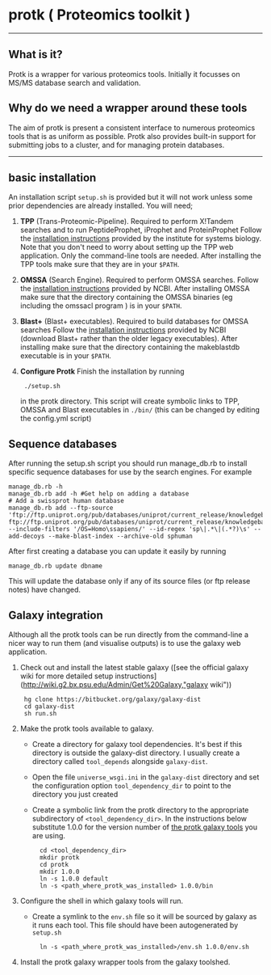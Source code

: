  # protk ( Proteomics toolkit )


***
## What is it?

Protk is a wrapper for various proteomics tools. Initially it focusses on MS/MS database search and validation.

## Why do we need a wrapper around these tools

The aim of protk is present a consistent interface to numerous proteomics tools that is as uniform as possible. Protk also provides built-in support for submitting jobs to a cluster, and for managing protein databases. 

***



## basic installation
An installation script `setup.sh` is provided but it will not work unless some prior dependencies are already installed. You will need;


1. __TPP__ (Trans-Proteomic-Pipeline). Required to perform X!Tandem searches and to run PeptideProphet, iProphet and ProteinProphet
    Follow the [installation instructions](http://tools.proteomecenter.org/wiki/index.php?title=Software:TPP "tpp install instructions") provided by the institute for systems biology. Note that you don't need to worry about setting up the TPP web application.  Only the command-line tools are needed.  After installing the TPP tools make sure that they are in your `$PATH`.

2. __OMSSA__ (Search Engine). Required to perform OMSSA searches.
    Follow the [installation instructions](http://pubchem.ncbi.nlm.nih.gov/omssa/download.htm "omssa instructions") provided by NCBI.  After installing OMSSA make sure that the directory containing the OMSSA binaries (eg including the omssacl program ) is in your `$PATH`.

3. __Blast+__ (Blast+ executables). Required to build databases for OMSSA searches
    Follow the [installation instructions](http://blast.ncbi.nlm.nih.gov/Blast.cgi?CMD=Web&PAGE_TYPE=BlastDocs&DOC_TYPE=Download "blast install instructions") provided by NCBI (download Blast+ rather than the older legacy executables). After installing make sure that the directory containing the makeblastdb executable is in your `$PATH`.

4. __Configure Protk__ Finish the installation by running

        ./setup.sh 

    in the protk directory. This script will create symbolic links to TPP, OMSSA and Blast executables in `./bin/` (this can be changed by editing the config.yml script)




## Sequence databases

After running the setup.sh script you should run manage_db.rb to install specific sequence databases for use by the search engines. For example

    manage_db.rb -h
    manage_db.rb add -h #Get help on adding a database
    # Add a swissprot human database
    manage_db.rb add --ftp-source 'ftp://ftp.uniprot.org/pub/databases/uniprot/current_release/knowledgebase/complete/uniprot_sprot.fasta.gz ftp://ftp.uniprot.org/pub/databases/uniprot/current_release/knowledgebase/complete/reldate.txt' --include-filters '/OS=Homo\ssapiens/' --id-regex 'sp\|.*\|(.*?)\s' --add-decoys --make-blast-index --archive-old sphuman

After first creating a database you can update it easily by running

    manage_db.rb update dbname

This will update the database only if any of its source files (or ftp release notes) have changed.

## Galaxy integration

Although all the protk tools can be run directly from the command-line a nicer way to run them (and visualise outputs) is to use the galaxy web application.

1. Check out and install the latest stable galaxy ([see the official galaxy wiki for more detailed setup instructions](http://wiki.g2.bx.psu.edu/Admin/Get%20Galaxy,"galaxy wiki"))

        hg clone https://bitbucket.org/galaxy/galaxy-dist 
		cd galaxy-dist
		sh run.sh

2. Make the protk tools available to galaxy. 
    - Create a directory for galaxy tool dependencies. It's best if this directory is outside the galaxy-dist directory. I usually create a directory called `tool_depends` alongside `galaxy-dist`.
    - Open the file `universe_wsgi.ini` in the `galaxy-dist` directory and set the configuration option `tool_dependency_dir` to point to the directory you just created
    - Create a symbolic link from the protk directory to the appropriate subdirectory of `<tool_dependency_dir>`. In the instructions below substitute 1.0.0 for the version number of [the protk galaxy tools](https://bitbucket.org/iracooke/protk-toolshed "protk galaxy tools") you are using.

            cd <tool_dependency_dir>
            mkdir protk
			cd protk
            mkdir 1.0.0
            ln -s 1.0.0 default
            ln -s <path_where_protk_was_installed> 1.0.0/bin

3. Configure the shell in which galaxy tools will run.
    - Create a symlink to the `env.sh` file so it will be sourced by galaxy as it runs each tool. This file should have been autogenerated by `setup.sh`

            ln -s <path_where_protk_was_installed>/env.sh 1.0.0/env.sh

4. Install the protk galaxy wrapper tools from the galaxy toolshed. 

